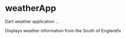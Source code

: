 weatherApp
==========

Dart weather application ... 

Displays weather information from the South of England!x

